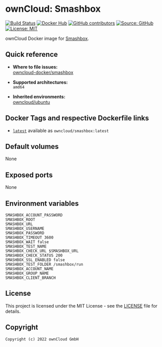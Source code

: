 # ownCloud: Smashbox

[![Build Status](https://drone.owncloud.com/api/badges/owncloud-docker/smashbox/status.svg)](https://drone.owncloud.com/owncloud-docker/smashbox)
[![Docker Hub](https://img.shields.io/docker/v/owncloud/smashbox?logo=docker&label=dockerhub&sort=semver&logoColor=white)](https://hub.docker.com/r/owncloud/smashbox)
[![GitHub contributors](https://img.shields.io/github/contributors/owncloud-docker/smashbox)](https://github.com/owncloud-docker/smashbox/graphs/contributors)
[![Source: GitHub](https://img.shields.io/badge/source-github-blue.svg?logo=github&logoColor=white)](https://github.com/owncloud-docker/smashbox)
[![License: MIT](https://img.shields.io/github/license/owncloud-docker/smashbox)](https://github.com/owncloud-docker/smashbox/blob/master/LICENSE)

ownCloud Docker image for [Smashbox](https://github.com/owncloud/smashbox).

## Quick reference

- **Where to file issues:**\
  [owncloud-docker/smashbox](https://github.com/owncloud-docker/smashbox/issues)

- **Supported architectures:**\
  `amd64`

- **Inherited environments:**\
  [owncloud/ubuntu](https://github.com/owncloud-docker/ubuntu#environment-variables)

## Docker Tags and respective Dockerfile links

- [`latest`](https://github.com/owncloud-docker/smashbox/blob/master/latest/Dockerfile.amd64) available as `owncloud/smashbox:latest`

## Default volumes

None

## Exposed ports

None

## Environment variables

```Shell
SMASHBOX_ACCOUNT_PASSWORD
SMASHBOX_ROOT
SMASHBOX_URL
SMASHBOX_USERNAME
SMASHBOX_PASSWORD
SMASHBOX_TIMEOUT 3600
SMASHBOX_WAIT false
SMASHBOX_TEST_NAME
SMASHBOX_CHECK_URL $SMASHBOX_URL
SMASHBOX_CHECK_STATUS 200
SMASHBOX_SSL_ENABLED false
SMASHBOX_TEST_FOLDER /smashbox/run
SMASHBOX_ACCOUNT_NAME
SMASHBOX_GROUP_NAME
SMASHBOX_CLIENT_BRANCH
```

## License

This project is licensed under the MIT License - see the [LICENSE](https://github.com/owncloud-docker/smashbox/blob/master/LICENSE) file for details.

## Copyright

```Text
Copyright (c) 2022 ownCloud GmbH
```
